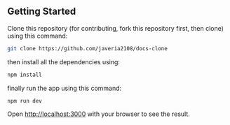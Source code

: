 ## Getting Started

Clone this repository (for contributing, fork this repository first, then clone) using this command:  

```bash
git clone https://github.com/javeria2108/docs-clone
```

then install all the dependencies using: 
```bash
npm install
```

finally run the app using this command: 
```bash
npm run dev
```

Open [http://localhost:3000](http://localhost:3000) with your browser to see the result.


